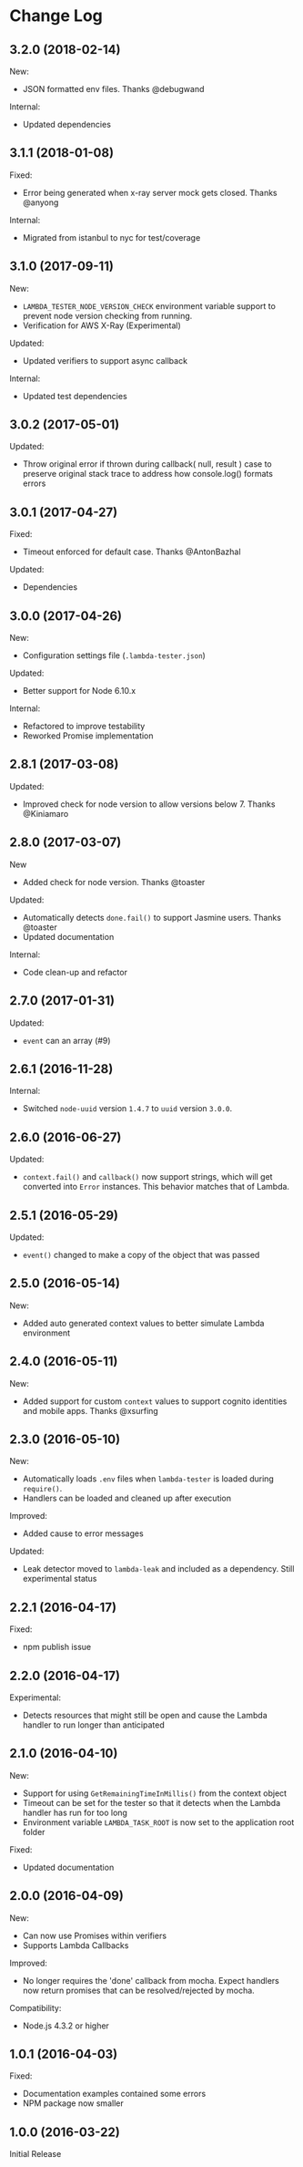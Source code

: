 # Change Log

## 3.2.0 (2018-02-14)

New:

* JSON formatted env files. Thanks @debugwand

Internal:

* Updated dependencies

## 3.1.1 (2018-01-08)

Fixed:

* Error being generated when x-ray server mock gets closed. Thanks @anyong

Internal:

* Migrated from istanbul to nyc for test/coverage

## 3.1.0 (2017-09-11)

New:

* `LAMBDA_TESTER_NODE_VERSION_CHECK` environment variable support to prevent node version checking from running.
* Verification for AWS X-Ray (Experimental)

Updated:

* Updated verifiers to support async callback

Internal:

* Updated test dependencies


## 3.0.2 (2017-05-01)

Updated:

* Throw original error if thrown during callback( null, result ) case to preserve original stack trace to address how console.log() formats errors


## 3.0.1 (2017-04-27)

Fixed:

* Timeout enforced for default case. Thanks @AntonBazhal

Updated:

* Dependencies

## 3.0.0 (2017-04-26)

New:

* Configuration settings file (`.lambda-tester.json`)

Updated:

* Better support for Node 6.10.x

Internal:

* Refactored to improve testability
* Reworked Promise implementation

## 2.8.1 (2017-03-08)

Updated:

* Improved check for node version to allow versions below 7. Thanks @Kiniamaro

## 2.8.0 (2017-03-07)

New

* Added check for node version. Thanks @toaster

Updated:

* Automatically detects `done.fail()` to support Jasmine users. Thanks @toaster
* Updated documentation

Internal:

* Code clean-up and refactor

## 2.7.0 (2017-01-31)

Updated:

* `event` can an array (#9)


## 2.6.1 (2016-11-28)

Internal:

* Switched `node-uuid` version `1.4.7` to `uuid` version `3.0.0`.

## 2.6.0 (2016-06-27)

Updated:

* `context.fail()` and `callback()` now support strings, which will get converted into `Error` instances. This behavior matches
that of Lambda.

## 2.5.1 (2016-05-29)

Updated:

* `event()` changed to make a copy of the object that was passed

## 2.5.0 (2016-05-14)

New:

* Added auto generated context values to better simulate Lambda environment

## 2.4.0 (2016-05-11)

New:

* Added support for custom `context` values to support cognito identities and mobile apps. Thanks @xsurfing

## 2.3.0 (2016-05-10)

New:

* Automatically loads `.env` files when `lambda-tester` is loaded during `require()`.
* Handlers can be loaded and cleaned up after execution

Improved:

* Added cause to error messages

Updated:

* Leak detector moved to `lambda-leak` and included as a dependency. Still experimental status

## 2.2.1 (2016-04-17)

Fixed:

 * npm publish issue

## 2.2.0 (2016-04-17)

Experimental:

* Detects resources that might still be open and cause the Lambda handler to run longer than anticipated

## 2.1.0 (2016-04-10)

New:

* Support for using `GetRemainingTimeInMillis()` from the context object
* Timeout can be set for the tester so that it detects when the Lambda handler has run for too long
* Environment variable `LAMBDA_TASK_ROOT` is now set to the application root folder

Fixed:

* Updated documentation


## 2.0.0 (2016-04-09)

New:

* Can now use Promises within verifiers
* Supports Lambda Callbacks

Improved:

* No longer requires the 'done' callback from mocha. Expect handlers now return promises that can be resolved/rejected by mocha.

Compatibility:

* Node.js 4.3.2 or higher

## 1.0.1 (2016-04-03)

Fixed:

* Documentation examples contained some errors
* NPM package now smaller

## 1.0.0 (2016-03-22)

Initial Release
